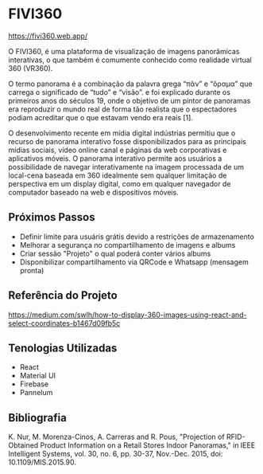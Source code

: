 # FIVI360

https://fivi360.web.app/

O FIVI360, é uma plataforma de visualização de imagens panorâmicas interativas, o que também é comumente conhecido como realidade virtual 360 (VR360).

O termo panorama é a combinação da palavra grega “πᾶν” e “ὅραμα” que carrega o significado de “tudo” e “visão”. e foi explicado durante os primeiros anos do séculos 19, onde o objetivo de um pintor de panoramas era reproduzir o mundo real de forma tão realista que o espectadores podiam acreditar que o que estavam vendo era reais [1]. 

O desenvolvimento recente em mídia digital indústrias permitiu que o recurso de panorama interativo fosse disponibilizados para as principais mídias sociais, vídeo online canal e páginas da web corporativas e aplicativos móveis. O panorama interativo permite aos usuários a possibilidade de
navegar interativamente na imagem processada de um local-cena baseada em 360 idealmente sem qualquer limitação de perspectiva em um display digital, como em qualquer navegador de computador baseado na web e dispositivos móveis. 

## Próximos Passos

- Definir limite para usuáris grátis devido a restrições de armazenamento
- Melhorar a segurança no compartilhamento de imagens e albums
- Criar sessão "Projeto" o qual poderá conter vários albums
- Disponibilizar compartilhamento via QRCode e Whatsapp (mensagem pronta)


## Referência do Projeto

https://medium.com/swlh/how-to-display-360-images-using-react-and-select-coordinates-b1467d09fb5c

## Tenologias Utilizadas

- React
- Material UI
- Firebase
- Pannelum

## Bibliografia

K. Nur, M. Morenza-Cinos, A. Carreras and R. Pous, "Projection of RFID-Obtained Product Information on a Retail Stores Indoor Panoramas," in IEEE Intelligent Systems, vol. 30, no. 6, pp. 30-37, Nov.-Dec. 2015, doi: 10.1109/MIS.2015.90.
